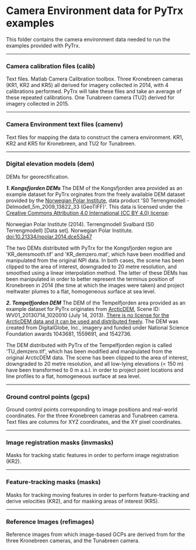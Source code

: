 # Camera Environment data for PyTrx examples
This folder contains the camera environment data needed to run the examples provided with PyTrx.<br>

<hr>

<h3>Camera calibration files (calib)</h3>
Text files.
Matlab Camera Calibration toolbox.
Three Kronebreen cameras (KR1, KR2 and KR5) all derived for imagery collected in 2014, with 4 calibrations performed. PyTrx will take these files and take an average of these repeated calibrations. 
One Tunabreen camera (TU2) derived for imagery collected in 2015. <br>

<hr>

<h3>Camera Environment text files (camenv)</h3>
Text files for mapping the data to construct the camera environment. KR1, KR2 and KR5 for Kronebreen, and TU2 for Tunabreen. <br>

<hr>

<h3>Digital elevation models (dem)</h3>
DEMs for georectification. <br>

<b>*1. Kongsfjorden DEMs*</b>
The DEM of the Kongsfjorden area provided as an example dataset for PyTrx orginates from the freely available DEM dataset provided by the <a href="https://geodata.npolar.no/">Norwegian Polar Institute</a>, data product 'S0 Terrengmodell - Delmodell_5m_2009_13822_33 (GeoTIFF)'. This data is licensed under the <a href="https://creativecommons.org/licenses/by/4.0/">Creative Commons Attribution 4.0 International (CC BY 4.0) license</a>:<br>

Norwegian Polar Institute (2014). Terrengmodell Svalbard (S0 Terrengmodell) [Data set]. Norwegian Polar Institute. <a href="https://doi.org/10.21334/npolar.2014.dce53a47">doi:10.21334/npolar.2014.dce53a47</a><br>

The two DEMs distributed with PyTrx for the Kongsfjorden region are 'KR_demsmooth.tif' and 'KR_demzero.mat', which have been modified and manipulated from the original NPI data. In both cases, the scene has been clipped to the area of interest, downgraded to 20 metre resolution, and smoothed using a linear interpolation method. The latter of these DEMs has been manipulated in order to better represent the terminus position of Kronebreen in 2014 (the time at which the images were taken) and project meltwater plumes to a flat, homogeneous surface at sea level. <br>

<b>*2. Tempelfjorden DEM*</b>
The DEM of the Tempelfjorden area provided as an example dataset for PyTrx originates from <a href="">ArcticDEM</a>, Scene ID: WV01_20130714_1020010 (July 14, 2013). <a href="https://www.pgc.umn.edu/guides/arcticdem/additional-information/">There is no license for the ArcticDEM data and it can be used and distributed freely</a>. The DEM was created from DigitalGlobe, Inc., imagery and funded under National Science Foundation awards 1043681, 1559691, and 1542736. <br>

The DEM distributed with PyTrx of the Tempelfjorden region is called 'TU_demzero.tif', which has been modified and manipulated from the original ArcticDEM data. The scene has been clipped to the area of interest, downgraded to 20 metre resolution, and all low-lying elevations (< 150 m) have been transformed to 0 m a.s.l. in order to project point locations and line profiles to a flat, homogeneous surface at sea level. <br>

<hr>

<h3>Ground control points (gcps)</h3>
Ground control points corresponding to image positions and real-world coordinates. For the three Kronebreen cameras and Tunabreen camera. Text files are columns for XYZ coordinates, and the XY pixel coordinates. <br>

<hr>

<h3>Image registration masks (invmasks)</h3>
Masks for tracking static features in order to perform image registration (KR2). <br>

<hr>

<h3>Feature-tracking masks (masks)</h3>
Masks for tracking moving features in order to perform feature-tracking and derive velocities (KR2), and for masking areas of interest (KR5). <br>

<hr>

<h3>Reference Images (refimages)</h3>
Reference images from which image-based GCPs are derived from for the three Kronebreen cameras, and the Tunabreen camera. <br>
